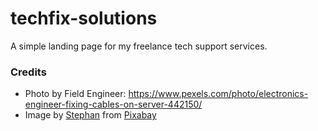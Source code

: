 # techfix-solutions
A simple landing page for my freelance tech support services.

### Credits

- Photo by Field Engineer: https://www.pexels.com/photo/electronics-engineer-fixing-cables-on-server-442150/
- Image by <a href="https://pixabay.com/users/io-images-1096650/?utm_source=link-attribution&utm_medium=referral&utm_campaign=image&utm_content=4944296">Stephan</a> from <a href="https://pixabay.com//?utm_source=link-attribution&utm_medium=referral&utm_campaign=image&utm_content=4944296">Pixabay</a>